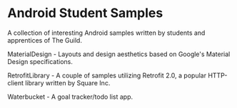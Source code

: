 # Android Student Samples
A collection of interesting Android samples written by students and apprentices of The Guild.

MaterialDesign - Layouts and design aesthetics based on Google's Material Design specifications.

RetrofitLibrary - A couple of samples utilizing Retrofit 2.0, a popular HTTP-client library written by Square Inc.

Waterbucket - A goal tracker/todo list app.